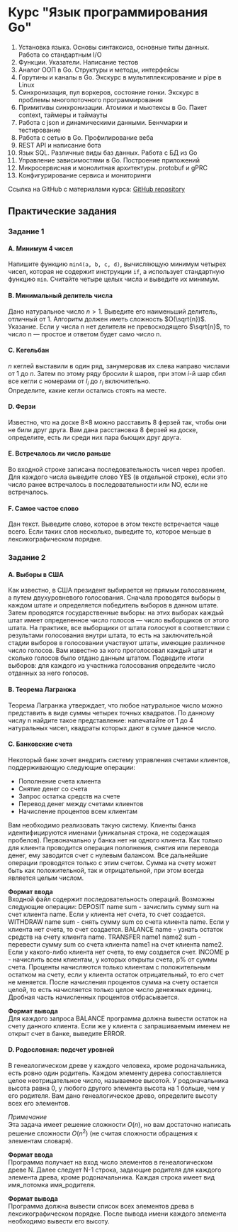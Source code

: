 # Курс "Язык программирования Go"

1.	Установка языка. Основы синтаксиса, основные типы данных. Работа со стандартным I/O
2.	Функции. Указатели. Написание тестов	
3.	Аналог ООП в Go. Структуры и методы, интерфейсы
4.	Горутины и каналы в Go. Экскурс в мультиплексирование и pipe в Linux
5.	Синхронизация, пул воркеров, состояние гонки. Экскурс в проблемы многопоточного программирования
6.	Примитивы синхронизации. Атомики и мьютексы в Go. Пакет context, таймеры и таймауты
7.	Работа с json и динамическими данными. Бенчмарки и тестирование			
8.	Работа с сетью в Go. Профилирование веба			
9.	REST API и написание бота			
10.	Язык SQL. Различные виды баз данных. Работа с БД из Go			
11.	Управление зависимостями в Go. Построение приложений			
12.	Микросервисная и монолитная архитектуры. protobuf и gPRC			
13.	Конфигурирование сервиса и мониторинги

Ссылка на GitHub с материалами курса: [GitHub repository](https://github.com/Serggorsar/go2223)


## Практические задания
### Задание 1
#### A. Минимум 4 чисел
Напишите функцию `min4(a, b, c, d)`, вычисляющую минимум четырех чисел, которая не содержит инструкции `if`, а использует стандартную функцию `min`. Считайте четыре целых числа и выведите их минимум.

#### B. Минимальный делитель числа
Дано натуральное число $n>1$. Выведите его наименьший делитель, отличный от 1. Алгоритм должен иметь сложность $O(\sqrt{n})$. Указание. Если у числа n нет делителя не превосходящего $\sqrt{n}$, то число n — простое и ответом будет само число n.

#### C. Кегельбан
$n$ кеглей выставили в один ряд, занумеровав их слева направо числами от $1$ до $n$. Затем по этому ряду бросили $k$ шаров, при этом $i$-й шар сбил все кегли с номерами от $l_i$ до $r_i$ включительно.  
Определите, какие кегли остались стоять на месте.

#### D. Ферзи
Известно, что на доске 8×8 можно расставить 8 ферзей так, чтобы они не били друг друга. Вам дана расстановка 8 ферзей на доске, определите, есть ли среди них пара бьющих друг друга.

#### E. Встречалось ли число раньше
Во входной строке записана последовательность чисел через пробел. Для каждого числа выведите слово YES (в отдельной строке), если это число ранее встречалось в последовательности или NO, если не встречалось.

#### F. Самое частое слово
Дан текст. Выведите слово, которое в этом тексте встречается чаще всего. Если таких слов несколько, выведите то, которое меньше в лексикографическом порядке.

### Задание 2
#### A. Выборы в США
Как известно, в США президент выбирается не прямым голосованием, а путем двухуровневого голосования. Сначала проводятся выборы в каждом штате и определяется победитель выборов в данном штате. Затем проводятся государственные выборы: на этих выборах каждый штат имеет определенное число голосов — число выборщиков от этого штата. На практике, все выборщики от штата голосуют в соответствии с результами голосования внутри штата, то есть на заключительной стадии выборов в голосовании участвуют штаты, имеющие различное число голосов. Вам известно за кого проголосовал каждый штат и сколько голосов было отдано данным штатом. Подведите итоги выборов: для каждого из участника голосования определите число отданных за него голосов.

#### B. Теорема Лагранжа
Теорема Лагранжа утверждает, что любое натуральное число можно представить в виде суммы четырех точных квадратов. По данному числу n найдите такое представление: напечатайте от 1 до 4 натуральных чисел, квадраты которых дают в сумме данное число.

#### C. Банковские счета
Некоторый банк хочет внедрить систему управления счетами клиентов, поддерживающую следующие операции:
- Пополнение счета клиента
- Снятие денег со счета
- Запрос остатка средств на счете
- Перевод денег между счетами клиентов
- Начисление процентов всем клиентам

Вам необходимо реализовать такую систему. Клиенты банка идентифицируются именами (уникальная строка, не содержащая пробелов). Первоначально у банка нет ни одного клиента. Как только для клиента проводится операция пололнения, снятия или перевода денег, ему заводится счет с нулевым балансом. Все дальнейшие операции проводятся только с этим счетом. Сумма на счету может быть как положительной, так и отрицательной, при этом всегда является целым числом.

**Формат ввода**  
Входной файл содержит последовательность операций. Возможны следующие операции: DEPOSIT name sum - зачислить сумму sum на счет клиента name. Если у клиента нет счета, то счет создается. WITHDRAW name sum - снять сумму sum со счета клиента name. Если у клиента нет счета, то счет создается. BALANCE name - узнать остаток средств на счету клиента name. TRANSFER name1 name2 sum - перевести сумму sum со счета клиента name1 на счет клиента name2. Если у какого-либо клиента нет счета, то ему создается счет. INCOME p - начислить всем клиентам, у которых открыты счета, p% от суммы счета. Проценты начисляются только клиентам с положительным остатком на счету, если у клиента остаток отрицательный, то его счет не меняется. После начисления процентов сумма на счету остается целой, то есть начисляется только целое число денежных единиц. Дробная часть начисленных процентов отбрасывается.

**Формат вывода**  
Для каждого запроса BALANCE программа должна вывести остаток на счету данного клиента. Если же у клиента с запрашиваемым именем не открыт счет в банке, выведите ERROR.


#### D. Родословная: подсчет уровней
В генеалогическом древе у каждого человека, кроме родоначальника, есть ровно один родитель. Каждом элементу дерева сопоставляется целое неотрицательное число, называемое высотой. У родоначальника высота равна 0, у любого другого элемента высота на 1 больше, чем у его родителя. Вам дано генеалогическое древо, определите высоту всех его элементов.  

*Примечание*  
Эта задача имеет решение сложности $O(n)$, но вам достаточно написать решение сложности $O(n^2)$ (не считая сложности обращения к элементам словаря). 

**Формат ввода**  
Программа получает на вход число элементов в генеалогическом древе N. Далее следует N-1 строка, задающие родителя для каждого элемента древа, кроме родоначальника. Каждая строка имеет вид имя_потомка имя_родителя.

**Формат вывода**  
Программа должна вывести список всех элементов древа в лексикографическом порядке. После вывода имени каждого элемента необходимо вывести его высоту.


